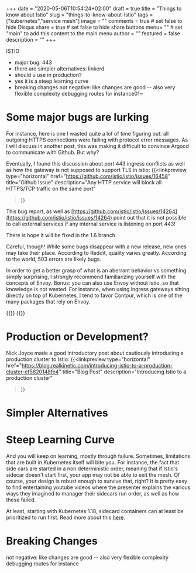 +++
date = "2020-05-06T10:54:24+02:00"
draft = true
title = "Things to know about Istio"
slug = "things-to-know-about-istio"
tags = ["kubernetes","service mesh"]
image = ""
comments = true	# set false to hide Disqus
share = true	# set false to hide share buttons
menu= ""		# set "main" to add this content to the main menu
author = ""
featured = false
description = ""
+++

ISTIO
- major bug: 443
- there are simpler alternatives: linkerd
- should u use in production?
- yes it is a steep learning curve
- breaking changes
not negative: like changes are good -- also very flexible
complexity debugging routes for instance01~


# Some major bugs are lurking

For instance, here is one I wasted quite a lof of time figuring out: all outgoing HTTPS connections were failing with protocol error messages. As I will discuss in another post, this was making it difficult to convince Argocd to communicate with Github. But why?

Eventually, I found this discussion about port 443 ingress conflicts as well as how the gateway is not supposed to support TLS in istio: 
{{<linkpreview
type="horizontal"
href="https://github.com/istio/istio/issues/16458"
title="Github&nbsp;Issue"
description="Any HTTP service will block all HTTPS/TCP traffic on the same port"
>}}

This bug report, as well as [https://github.com/istio/istio/issues/14264](https://github.com/istio/istio/issues/14264) point out that it is not possible to call external services if any internal service is listening on port 443!

There is hope it will be fixed in the 1.6 branch.

Careful, though! While some bugs disappear with a new release, new ones may take their place. According to Reddit, quality varies greatly. According to the world, 503 errors are likely bugs.

In order to get a better grasp of what is an aberrant behavior vs something simply surprising, I strongly recommend familiarizing yourself with the concepts of Envoy. Bonus: you can also use Envoy without Istio, so that knowledge is not wasted. For instance, when using ingress gateways sitting directly on top of Kubernetes, I tend to favor Contour, which is one of the many packages that rely on Envoy.

{{<linkpreview
src="/images/envoy-proxy-logo.png"
href="https://www.envoyproxy.io/"
title="Envoy"
description="A self contained, high performance server with a small memory footprint.">}}
{{<linkpreview
src="/images/contour-logo.png"
href="https://projectcontour.io/"
title="Contour"
description="An open source Kubernetes ingress controller providing the control plane for the Envoy edge and service proxy.">}}

# Production or Development?

Nick Joyce made a good introductory post about cautiously introducing a production cluster to Istio: 
{{<linkpreview
type="horizontal"
href="https://blog.realkinetic.com/introducing-istio-to-a-production-cluster-ef5820148fe4"
title="Blog&nbsp;Post"
description="Introducing Istio to a production cluster"
>}}

# Simpler Alternatives

# Steep Learning Curve

And you will keep on learning, mostly through failure. Sometimes, limitations that are built in Kubernetes itself will bite you. For instance, the fact that side cars are started in a non deterministic order, meaning that if Istio's sidecar doesn't start first, your app may not be able to exit the mesh. Of course, your design is robust enough to survive that, right? It is pretty easy to find entertaining youtube videos where the presenter explains the various ways they imagined to manager their sidecars run order, as well as how these failed.

At least, starting with Kubernetes 1.18, sidecard containers can at least be prioritized to run first. Read more about this [here](https://banzaicloud.com/blog/k8s-sidecars/).

# Breaking Changes

not negative: like changes are good -- also very flexible
complexity debugging routes for instance